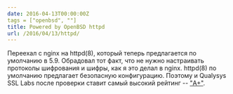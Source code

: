 ```yaml
---
date: 2016-04-13T00:00:00Z
tags = ["openbsd", ""]
title: Powered by OpenBSD httpd
url: /2016/04/13/httpd/
---
```


Переехал с nginx на httpd(8), который теперь предлагается по умолчанию в 5.9.
Обрадовал тот факт, что не нужно настраивать протоколы шифрования и шифры, как я
это делал в nginx. httpd(8) по умолчанию предлагает безопасную конфигурацию.
Поэтому и Qualysys SSL Labs после проверки ставит самый высокий рейтинг --
["A+"](https://www.ssllabs.com/ssltest/analyze.html?d=bronevichok.ru).
